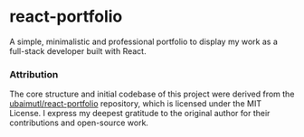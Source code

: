 # react-portfolio
A simple, minimalistic and professional portfolio to display my work as a full-stack developer built with React.

### Attribution
The core structure and initial codebase of this project were derived from the [ubaimutl/react-portfolio](https://github.com/ubaimutl/react-portfolio) repository, which is licensed under the MIT License. 
I express my deepest gratitude to the original author for their contributions and open-source work.

